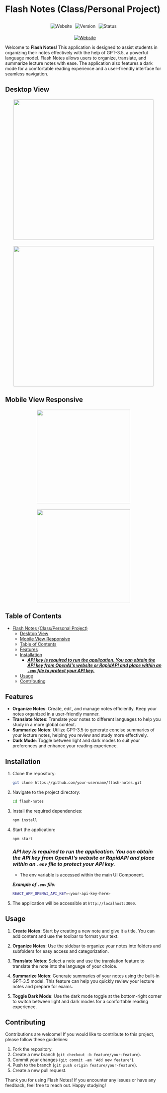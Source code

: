 # Flash Notes (Class/Personal Project)

<!-- Add Website Tag -->
<!-- Add border -->
<div
style="display: flex; justify-content: center; align-items: center;"
>
<img src="https://img.shields.io/badge/Application-Flash%20Notes-blue" alt="Website" style="margin-right: 10px;"
/>
<img src="https://img.shields.io/badge/Version-1.0.0-blue" alt="Version" style="margin-right: 10px;" />
<img src="https://img.shields.io/badge/Status-Active-green" alt="Status" style="margin: 10px 0 10px 0;" />

</div>
<a
style="margin: 10px 0 10px 10px; display: flex; justify-content: center;"
href="https://williamhmoody.com/">
<img src="https://img.shields.io/badge/Website-William%20Moody-blue" alt="Website"/>
</a>

Welcome to **Flash Notes**! This application is designed to assist students in organizing their notes effectively with the help of GPT-3.5, a powerful language model. Flash Notes allows users to organize, translate, and summarize lecture notes with ease. The application also features a dark mode for a comfortable reading experience and a user-friendly interface for seamless navigation.

## Desktop View

<div
style="display: flex; justify-content: center; align-items: center; 
flex-wrap: wrap;
gap: 20px;
margin-top: 20px;">
<img src="
../flash-notes/assests/image.png" width="450" height="auto">
<img src="
../flash-notes/assests/image2.png" width="450" height="auto">
</div>

<!-- Set smaller size image -->

## Mobile View Responsive

<div
style="display: flex; justify-content: center; align-items: center; 
flex-wrap: wrap;
gap: 20px;
margin-top: 20px;">
<img src="
../flash-notes/assests/image3.png" width="300" width="300" height="auto">
<img src="
../flash-notes/assests/image4.png" width="300" height="auto">
</div>

## Table of Contents

- [Flash Notes (Class/Personal Project)](#flash-notes-classpersonal-project)
  - [Desktop View](#desktop-view)
  - [Mobile View Responsive](#mobile-view-responsive)
  - [Table of Contents](#table-of-contents)
  - [Features](#features)
  - [Installation](#installation)
    - [**_API key is required to run the application. You can obtain the API key from OpenAI's website or RapidAPI and place within an `.env` file to protect your API key._**](#api-key-is-required-to-run-the-application-you-can-obtain-the-api-key-from-openais-website-or-rapidapi-and-place-within-an-env-file-to-protect-your-api-key)
  - [Usage](#usage)
  - [Contributing](#contributing)

## Features

- **Organize Notes**: Create, edit, and manage notes efficiently. Keep your notes organized in a user-friendly manner.
- **Translate Notes**: Translate your notes to different languages to help you study in a more global context.
- **Summarize Notes**: Utilize GPT-3.5 to generate concise summaries of your lecture notes, helping you review and study more effectively.
- **Dark Mode**: Toggle between light and dark modes to suit your preferences and enhance your reading experience.

## Installation

1. Clone the repository:

   ```bash
   git clone https://github.com/your-username/flash-notes.git
   ```

2. Navigate to the project directory:

   ```bash
   cd flash-notes
   ```

3. Install the required dependencies:

   ```bash
   npm install
   ```

4. Start the application:

   ```bash
   npm start
   ```

   ### **_API key is required to run the application. You can obtain the API key from OpenAI's website or RapidAPI and place within an `.env` file to protect your API key._**

   - The env variable is accessed within the main UI Component.

   **_Example of `.env` file:_**

   ```bash
   REACT_APP_OPENAI_API_KEY=<your-api-key-here>
   ```

5. The application will be accessible at `http://localhost:3000`.

## Usage

1. **Create Notes**: Start by creating a new note and give it a title. You can add content and use the toolbar to format your text.

2. **Organize Notes**: Use the sidebar to organize your notes into folders and subfolders for easy access and categorization.

3. **Translate Notes**: Select a note and use the translation feature to translate the note into the language of your choice.

4. **Summarize Notes**: Generate summaries of your notes using the built-in GPT-3.5 model. This feature can help you quickly review your lecture notes and prepare for exams.

5. **Toggle Dark Mode**: Use the dark mode toggle at the bottom-right corner to switch between light and dark modes for a comfortable reading experience.

## Contributing

Contributions are welcome! If you would like to contribute to this project, please follow these guidelines:

1. Fork the repository.
2. Create a new branch (`git checkout -b feature/your-feature`).
3. Commit your changes (`git commit -am 'Add new feature'`).
4. Push to the branch (`git push origin feature/your-feature`).
5. Create a new pull request.

Thank you for using Flash Notes! If you encounter any issues or have any feedback, feel free to reach out. Happy studying!
